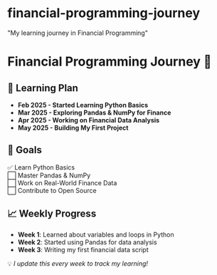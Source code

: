# financial-programming-journey
"My learning journey in Financial Programming"

# Financial Programming Journey 🚀

## 📅 Learning Plan  
- **Feb 2025 - Started Learning Python Basics**  
- **Mar 2025 - Exploring Pandas & NumPy for Finance**  
- **Apr 2025 - Working on Financial Data Analysis**  
- **May 2025 - Building My First Project**  

## 📌 Goals  
✅ Learn Python Basics  
⬜ Master Pandas & NumPy  
⬜ Work on Real-World Finance Data  
⬜ Contribute to Open Source  

## 📈 Weekly Progress  
- **Week 1**: Learned about variables and loops in Python  
- **Week 2**: Started using Pandas for data analysis  
- **Week 3**: Writing my first financial data script  

💡 *I update this every week to track my learning!*  
